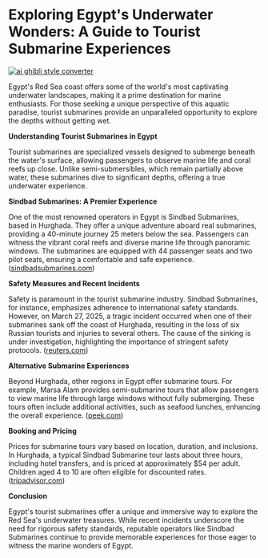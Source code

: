 # Exploring Egypt's Underwater Wonders: A Guide to Tourist Submarine Experiences

[![ai ghibli style converter](https://i.imgur.com/dwt8Y5G.gif)](https://witbeam.net/slzx)

Egypt's Red Sea coast offers some of the world's most captivating underwater landscapes, making it a prime destination for marine enthusiasts. For those seeking a unique perspective of this aquatic paradise, tourist submarines provide an unparalleled opportunity to explore the depths without getting wet.

**Understanding Tourist Submarines in Egypt**

Tourist submarines are specialized vessels designed to submerge beneath the water's surface, allowing passengers to observe marine life and coral reefs up close. Unlike semi-submersibles, which remain partially above water, these submarines dive to significant depths, offering a true underwater experience.

**Sindbad Submarines: A Premier Experience**

One of the most renowned operators in Egypt is Sindbad Submarines, based in Hurghada. They offer a unique adventure aboard real submarines, providing a 40-minute journey 25 meters below the sea. Passengers can witness the vibrant coral reefs and diverse marine life through panoramic windows. The submarines are equipped with 44 passenger seats and two pilot seats, ensuring a comfortable and safe experience. ([sindbadsubmarines.com](https://www.sindbadsubmarines.com/?utm_source=openai))

**Safety Measures and Recent Incidents**

Safety is paramount in the tourist submarine industry. Sindbad Submarines, for instance, emphasizes adherence to international safety standards. However, on March 27, 2025, a tragic incident occurred when one of their submarines sank off the coast of Hurghada, resulting in the loss of six Russian tourists and injuries to several others. The cause of the sinking is under investigation, highlighting the importance of stringent safety protocols. ([reuters.com](https://www.reuters.com/world/africa/six-foreigners-killed-sinking-tourist-submarine-off-egypts-red-sea-resort-city-2025-03-27/?utm_source=openai))

**Alternative Submarine Experiences**

Beyond Hurghada, other regions in Egypt offer submarine tours. For example, Marsa Alam provides semi-submarine tours that allow passengers to view marine life through large windows without fully submerging. These tours often include additional activities, such as seafood lunches, enhancing the overall experience. ([peek.com](https://www.peek.com/marsa-alam-red-sea-governorate-egypt/r0n3am/nefertari-semi-submarine-tour-underwater-exploration-and-seafood-lunch-in-marsa-alam/a0kaknp?utm_source=openai))

**Booking and Pricing**

Prices for submarine tours vary based on location, duration, and inclusions. In Hurghada, a typical Sindbad Submarine tour lasts about three hours, including hotel transfers, and is priced at approximately $54 per adult. Children aged 4 to 10 are often eligible for discounted rates. ([tripadvisor.com](https://www.tripadvisor.com/Attraction_Review-g297549-d1953737-Reviews-Sindbad_Submarines-Hurghada_Red_Sea_and_Sinai.html?utm_source=openai))

**Conclusion**

Egypt's tourist submarines offer a unique and immersive way to explore the Red Sea's underwater treasures. While recent incidents underscore the need for rigorous safety standards, reputable operators like Sindbad Submarines continue to provide memorable experiences for those eager to witness the marine wonders of Egypt.